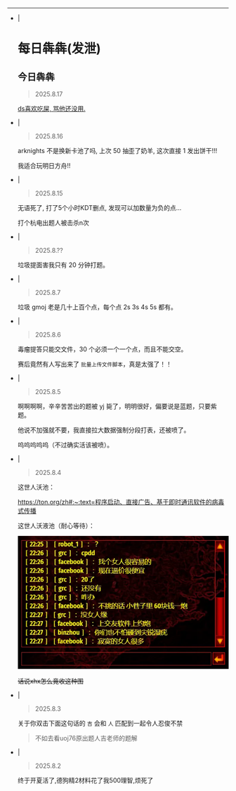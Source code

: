---
- |
    # 每日犇犇(发泄)

    ## 今日犇犇

    > 2025.8.17

    [ds喜欢吃屎, 骂他还没用.](/code/deepseek1.mhtml)

- |

    > 2025.8.16

    arknights 不是换新卡池了吗, 上次 $50$ 抽歪了奶羊, 这次直接 $1$ 发出饼干!!!

    我适合玩明日方舟!!

- |

    > 2025.8.15

    无语死了, 打了5个小时KDT删点, 发现可以加数量为负的点...

    打个杭电出题人被击杀n次

- |

    > 2025.8.??

    垃圾提面害我只有 $20$ 分钟打题。

- |

    > 2025.8.7

    垃圾 gmoj 老是几十上百个点，每个点 2s 3s 4s 5s 都有。

- |

    > 2025.8.6

    毒瘤提答只能交文件，$30$ 个必须一个一个点，而且不能交空。

    赛后竟然有人写出来了 `批量上传文件脚本`，真是太强了！！

- |

    > 2025.8.5

    啊啊啊啊，辛辛苦苦出的题被 yj 毙了，明明很好，偏要说是蓝题，只要紫题。

    他说不加强就不要，我直接拉大数据强制分段打表，还被喷了。

    呜呜呜呜呜（不过确实活该被喷）。

- |

    > 2025.8.4

    这世人沃池：

    <https://ton.org/zh#:~:text=程序启动、直接广告、基于即时通讯软件的病毒式传播>

    
    这世人沃液池（耐心等待）：

    ![](/image/wreak1.webp)

    ~~话说xhx怎么竟收这种图~~

- |

    > 2025.8.3

    关于你双击下面这句话的 `吉` 会和 `人` 匹配到一起令人忍俊不禁

    > 不如去看uoj76原出题人吉老师的题解

- |

    > 2025.8.2

    终于开夏活了,德狗精2材料花了我500理智,烦死了
